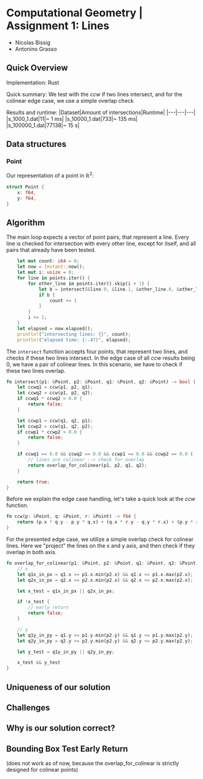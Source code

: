 # Computational Geometry | Assignment 1: Lines

- Nicolas Bissig
- Antonino Grasso

## Quick Overview

Implementation: Rust

Quick summary: We test with the $ccw$ if two lines intersect, and for the colinear edge case, we use a simple overlap check

Results and runtime:
|Dataset|Amount of intersections|Runtime|
|---|---|---|
|s_1000_1.dat|11|~ 1 ms|
|s_10000_1.dat|733|~ 135 ms|
|s_100000_1.dat|77138|~ 15 s|

## Data structures

### Point

Our representation of a point in $\mathbb{R}^2$:

```rs
struct Point {
    x: f64,
    y: f64,
}
```

## Algorithm

The main loop expects a vector of point pairs, that represent a line.
Every line is checked for intersection with every other line, except for itself, and all pairs that already have been tested.

```rs
    let mut count: i64 = 0;
    let now = Instant::now();
    let mut i: usize = 0;
    for line in points.iter() {
        for other_line in points.iter().skip(i + 1) {
            let b = intersect(&line.0, &line.1, &other_line.0, &other_line.1);
            if b {
                count += 1
            }
        }
        i += 1;
    }
    let elapsed = now.elapsed();
    println!("intersecting lines: {}", count);
    println!("elapsed time: {:.4?}", elapsed);
```

The `intersect` function accepts four points, that represent two lines, and checks if these two lines intersect.
In the edge case of all $ccw$ results being $0$, we have a pair of colinear lines.
In this scenario, we have to check if these two lines overlap.

```rs
fn intersect(p1: &Point, p2: &Point, q1: &Point, q2: &Point) -> bool {
    let ccwq1 = ccw(p1, p2, q1);
    let ccwq2 = ccw(p1, p2, q2);
    if ccwq1 * ccwq2 > 0.0 {
        return false;
    }

    let ccwp1 = ccw(q1, q2, p1);
    let ccwp2 = ccw(q1, q2, p2);
    if ccwp1 * ccwp2 > 0.0 {
        return false;
    }

    if ccwq1 == 0.0 && ccwq2 == 0.0 && ccwp1 == 0.0 && ccwp2 == 0.0 {
        // lines are colinear --> check for overlap
        return overlap_for_colinear(p1, p2, q1, q2);
    }

    return true;
}
```

Before we explain the edge case handling, let's take a quick look at the $ccw$ function.

```rs
fn ccw(p: &Point, q: &Point, r: &Point) -> f64 {
    return (p.x * q.y - p.y * q.x) + (q.x * r.y - q.y * r.x) + (p.y * r.x - p.x * r.y);
}
```

For the presented edge case, we utilize a simple overlap check for colinear lines.
Here we "project" the lines on the x and y axis, and then check if they overlap in both axis.

```rs
fn overlap_for_colinear(p1: &Point, p2: &Point, q1: &Point, q2: &Point) -> bool {
    // x
    let q1x_in_px = q1.x >= p1.x.min(p2.x) && q1.x <= p1.x.max(p2.x);
    let q2x_in_px = q2.x >= p2.x.min(p2.x) && q2.x <= p2.x.max(p2.x);

    let x_test = q1x_in_px || q2x_in_px;

    if !x_test {
        // early return
        return false;
    }

    // y
    let q1y_in_py = q1.y >= p1.y.min(p2.y) && q1.y <= p1.y.max(p2.y);
    let q2y_in_py = q2.y >= p2.y.min(p2.y) && q2.y <= p2.y.max(p2.y);

    let y_test = q1y_in_py || q2y_in_py;

    x_test && y_test
}
```

## Uniqueness of our solution

## Challenges

## Why is our solution correct?

## Bounding Box Test Early Return

(does not work as of now, because the overlap_for_colinear is strictly designed for colinear points)
